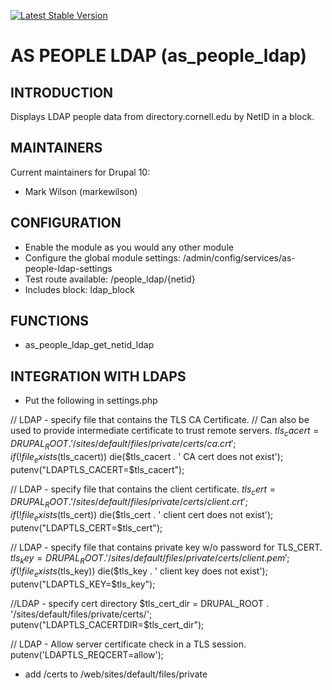 [![Latest Stable Version](https://poser.pugx.org/as-cornell/as_people_ldap/v)](https://packagist.org/packages/as-cornell/as_people_ldap)
# AS PEOPLE LDAP (as_people_ldap)

## INTRODUCTION

Displays LDAP people data from directory.cornell.edu by NetID in a block.

## MAINTAINERS

Current maintainers for Drupal 10:

- Mark Wilson (markewilson)

## CONFIGURATION
- Enable the module as you would any other module
- Configure the global module settings: /admin/config/services/as-people-ldap-settings
- Test route available: /people_ldap/{netid}
- Includes block: ldap_block

## FUNCTIONS
- as_people_ldap_get_netid_ldap

## INTEGRATION WITH LDAPS
- Put the following in settings.php

// LDAP - specify file that contains the TLS CA Certificate.
// Can also be used to provide intermediate certificate to trust remote servers.
$tls_cacert = DRUPAL_ROOT . '/sites/default/files/private/certs/ca.crt';
if (!file_exists($tls_cacert)) die($tls_cacert . ' CA cert does not exist');
putenv("LDAPTLS_CACERT=$tls_cacert");


// LDAP - specify file that contains the client certificate.
$tls_cert = DRUPAL_ROOT . '/sites/default/files/private/certs/client.crt';
if (!file_exists($tls_cert)) die($tls_cert . ' client cert does not exist');
putenv("LDAPTLS_CERT=$tls_cert");


// LDAP - specify file that contains private key w/o password for TLS_CERT.
$tls_key = DRUPAL_ROOT . '/sites/default/files/private/certs/client.pem';
if (!file_exists($tls_key)) die($tls_key . ' client key does not exist');
putenv("LDAPTLS_KEY=$tls_key");

//LDAP - specify cert directory
$tls_cert_dir = DRUPAL_ROOT . '/sites/default/files/private/certs/';
putenv("LDAPTLS_CACERTDIR=$tls_cert_dir");

// LDAP - Allow server certificate check in a TLS session.
putenv('LDAPTLS_REQCERT=allow');


- add /certs to /web/sites/default/files/private